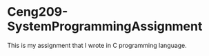 # Ceng209-SystemProgrammingAssignment
This is my assignment that I wrote in C programming language.
